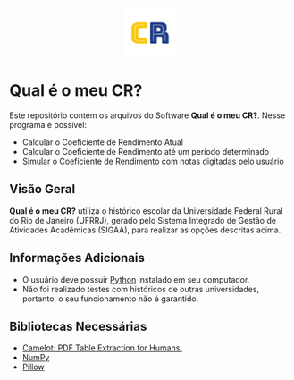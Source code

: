 <p align="center">
  <img src="https://github.com/juliarobaina/Meu-Coeficiente-De-Rendimento/blob/main/img/logo-3.png" width="90" height="90"/>
</p>

# Qual é o meu CR?
  <p>Este repositório contém os arquivos do Software <b>Qual é o meu CR?</b>. Nesse programa é possível:</p>

  <ul>
    <li>Calcular o Coeficiente de Rendimento Atual</li>
    <li>Calcular o Coeficiente de Rendimento até um período determinado</li>
    <li>Simular o Coeficiente de Rendimento com notas digitadas pelo usuário</li>
  </ul>
  
## Visão Geral
  <p><b>Qual é o meu CR?</b> utiliza o histórico escolar da Universidade Federal Rural do Rio de Janeiro (UFRRJ), gerado pelo Sistema Integrado de Gestão de Atividades Acadêmicas (SIGAA), para realizar as opções descritas acima.</p>
  
## Informações Adicionais
  <ul>
  <li>O usuário deve possuir <a href="https://www.python.org/">Python</a> instalado em seu computador.</li>
    <li>Não foi realizado testes com históricos de outras universidades, portanto, o seu funcionamento não é garantido.</li>
  </ul>
  
## Bibliotecas Necessárias
  <ul>
    <li><a href="https://github.com/camelot-dev/camelot">Camelot: PDF Table Extraction for Humans.</a></li>
    <li><a href="https://github.com/numpy/numpy">NumPy</a></li>
    <li><a href="https://github.com/python-pillow/Pillow">Pillow</a></li>
  </ul>
  



